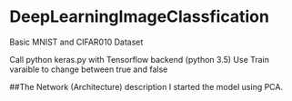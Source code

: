 # DeepLearningImageClassfication
Basic MNIST and CIFAR010 Dataset

Call python keras.py with Tensorflow backend (python 3.5)
Use Train varaible to change between true and false


##The Network (Architecture) description
I started the model using PCA. 
